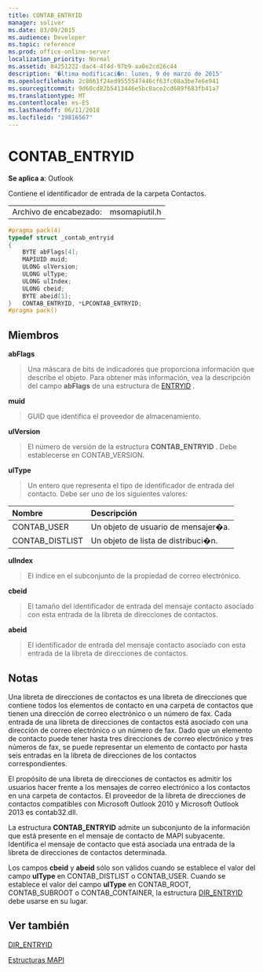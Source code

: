 ```yaml
---
title: CONTAB_ENTRYID
manager: soliver
ms.date: 03/09/2015
ms.audience: Developer
ms.topic: reference
ms.prod: office-online-server
localization_priority: Normal
ms.assetid: 84251222-dac4-4f4d-97b9-aa0e2cd26c44
description: '�ltima modificaci�n: lunes, 9 de marzo de 2015'
ms.openlocfilehash: 2c8661f24ed9555547446cf63fc08a3be7e6e941
ms.sourcegitcommit: 9d60cd82b5413446e5bc8ace2cd689f683fb41a7
ms.translationtype: MT
ms.contentlocale: es-ES
ms.lasthandoff: 06/11/2018
ms.locfileid: "19816567"
---
```

# <a name="contabentryid"></a>CONTAB_ENTRYID

  
  
**Se aplica a**: Outlook 
  
Contiene el identificador de entrada de la carpeta Contactos.
  
|||
|:-----|:-----|
|Archivo de encabezado:  <br/> |msomapiutil.h  <br/> |
   
```cpp
#pragma pack(4) 
typedef struct _contab_entryid
{
    BYTE abFlags[4];
    MAPIUID muid;
    ULONG ulVersion;
    ULONG ulType;
    ULONG ulIndex;
    ULONG cbeid;
    BYTE abeid[1];
}   CONTAB_ENTRYID, *LPCONTAB_ENTRYID;
#pragma pack() 
```

## <a name="members"></a>Miembros

 **abFlags**
  
> Una máscara de bits de indicadores que proporciona información que describe el objeto. Para obtener más información, vea la descripción del campo **abFlags** de una estructura de [ENTRYID](entryid.md) . 
    
 **muid**
  
> GUID que identifica el proveedor de almacenamiento.
    
 **ulVersion**
  
> El número de versión de la estructura **CONTAB_ENTRYID** . Debe establecerse en CONTAB_VERSION. 
    
 **ulType**
  
> Un entero que representa el tipo de identificador de entrada del contacto. Debe ser uno de los siguientes valores:
    
|**Nombre**|**Descripción**|
|:-----|:-----|
|CONTAB_USER  <br/> |Un objeto de usuario de mensajer�a.  <br/> |
|CONTAB_DISTLIST  <br/> |Un objeto de lista de distribuci�n.  <br/> |
   
 **ulIndex**
  
> El índice en el subconjunto de la propiedad de correo electrónico.
    
 **cbeid**
  
> El tamaño del identificador de entrada del mensaje contacto asociado con esta entrada de la libreta de direcciones de contactos.
    
 **abeid**
  
> El identificador de entrada del mensaje contacto asociado con esta entrada de la libreta de direcciones de contactos.
    
## <a name="remarks"></a>Notas

Una libreta de direcciones de contactos es una libreta de direcciones que contiene todos los elementos de contacto en una carpeta de contactos que tienen una dirección de correo electrónico o un número de fax. Cada entrada de una libreta de direcciones de contactos está asociado con una dirección de correo electrónico o un número de fax. Dado que un elemento de contacto puede tener hasta tres direcciones de correo electrónico y tres números de fax, se puede representar un elemento de contacto por hasta seis entradas en la libreta de direcciones de los contactos correspondientes.
  
El propósito de una libreta de direcciones de contactos es admitir los usuarios hacer frente a los mensajes de correo electrónico a los contactos en una carpeta de contactos. El proveedor de la libreta de direcciones de contactos compatibles con Microsoft Outlook 2010 y Microsoft Outlook 2013 es contab32.dll.
  
La estructura **CONTAB_ENTRYID** admite un subconjunto de la información que está presente en el mensaje de contacto de MAPI subyacente. Identifica el mensaje de contacto que está asociada una entrada de la libreta de direcciones de contactos determinada. 
  
Los campos **cbeid** y **abeid** sólo son válidos cuando se establece el valor del campo **ulType** en CONTAB_DISTLIST o CONTAB_USER. Cuando se establece el valor del campo **ulType** en CONTAB_ROOT, CONTAB_SUBROOT o CONTAB_CONTAINER, la estructura [DIR_ENTRYID](dir_entryid.md) debe usarse en su lugar. 
  
## <a name="see-also"></a>Ver también



[DIR_ENTRYID](dir_entryid.md)


[Estructuras MAPI](mapi-structures.md)

